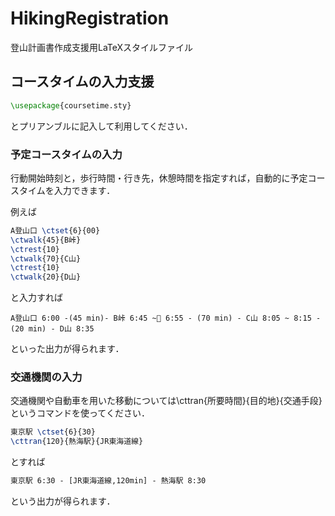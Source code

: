# HikingRegistration
登山計画書作成支援用LaTeXスタイルファイル

## コースタイムの入力支援
``` LaTeX
\usepackage{coursetime.sty}
```
とプリアンブルに記入して利用してください．

### 予定コースタイムの入力
行動開始時刻と，歩行時間・行き先，休憩時間を指定すれば，自動的に予定コースタイムを入力できます．

例えば
``` LaTeX
A登山口 \ctset{6}{00}
\ctwalk{45}{B峠}
\ctrest{10}
\ctwalk{70}{C山}
\ctrest{10}
\ctwalk{20}{D山}
```
と入力すれば
``` 
A登山口 6:00 -(45 min)- B峠 6:45 ~ 6:55 - (70 min) - C山 8:05 ~ 8:15 - (20 min) - D山 8:35
```
といった出力が得られます．

### 交通機関の入力
交通機関や自動車を用いた移動については\cttran{所要時間}{目的地}{交通手段}というコマンドを使ってください．
``` LaTeX
東京駅 \ctset{6}{30}
\cttran{120}{熱海駅}{JR東海道線}
```
とすれば
``` LaTeX
東京駅 6:30 - [JR東海道線,120min] - 熱海駅 8:30
```
という出力が得られます．